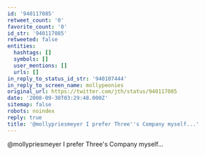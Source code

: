 ```yaml
---
id: '940117085'
retweet_count: '0'
favorite_count: '0'
id_str: '940117085'
retweeted: false
entities:
  hashtags: []
  symbols: []
  user_mentions: []
  urls: []
in_reply_to_status_id_str: '940107444'
in_reply_to_screen_name: mollypeonies
original_url: https://twitter.com/jth/status/940117085
date: '2008-09-30T03:29:48.000Z'
sitemap: false
robots: noindex
reply: true
title: '@mollypriesmeyer I prefer Three''s Company myself...'
---
```


@mollypriesmeyer I prefer Three's Company myself...